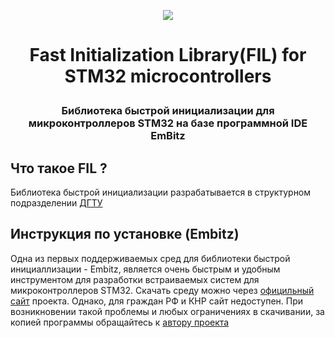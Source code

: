 <p align="center"> 
<img src="https://user-images.githubusercontent.com/91759086/190248440-2ef2d1a1-0922-4964-92f6-a2ac908225ce.jpeg">
</p>
<h1><p align="center"> 
Fast Initialization Library(FIL) for STM32 microcontrollers
</p></h1>
<h3><p align="center"> 
Библиотека быстрой инициализации для микроконтроллеров STM32 на базе программной IDE EmBitz
</p></h3>
<h3><p align="center"> 

## Что такое FIL ?

Библиотека быстрой инициализации разрабатывается в структурном подразделении [ДГТУ]()

## Инструкция по установке (Embitz)

Одна из первых поддерживаемых сред для библиотеки быстрой инициаллизации - Embitz, является очень быстрым и удобным инструментом для разработки встраиваемых систем для микроконтроллеров STM32. Скачать среду можно через [официльный сайт](https://www.embitz.org/) проекта. Однако, для граждан РФ и КНР сайт недоступен. При возникновении такой проблемы и любых ограничениях в скачивании, за копией программы обращайтесь к [автору проекта](https://github.com/Casonka)


